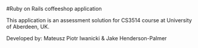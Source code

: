 #Ruby on Rails coffeeshop application

This application is an assessment solution for
CS3514 course at University of Aberdeen, UK. 

Developed by:
Mateusz Piotr Iwanicki & Jake Henderson-Palmer
